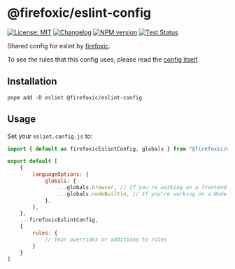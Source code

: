 # @firefoxic/eslint-config

[![License: MIT][license-image]][license-url]
[![Changelog][changelog-image]][changelog-url]
[![NPM version][npm-image]][npm-url]
[![Test Status][test-image]][test-url]

Shared config for eslint by [firefoxic](https://firefoxic.dev).

To see the rules that this config uses, please read the [config itself](./lib/index.js).

## Installation

```shell
pnpm add -D eslint @firefoxic/eslint-config
```

## Usage

Set your `eslint.config.js` to:

```js
import { default as firefoxicEslintConfig, globals } from "@firefoxic/eslint-config"

export default [
	{
		languageOptions: {
			globals: {
				...globals.browser, // If you're working on a frontend project
				...globals.nodeBuiltin, // If you're working on a Node.js project
			},
		},
	},
	...firefoxicEslintConfig,
	{
		rules: {
			// Your overrides or additions to rules
		}
	}
]
```

[license-url]: https://github.com/firefoxic/eslint-config/blob/main/LICENSE.md
[license-image]: https://img.shields.io/badge/License-MIT-limegreen.svg

[changelog-url]: https://github.com/firefoxic/eslint-config/blob/main/CHANGELOG.md
[changelog-image]: https://img.shields.io/badge/CHANGELOG-md-limegreen

[npm-url]: https://npmjs.org/package/@firefoxic/eslint-config
[npm-image]: https://badge.fury.io/js/@firefoxic%2Feslint-config.svg

[test-url]: https://github.com/firefoxic/eslint-config/actions
[test-image]: https://github.com/firefoxic/eslint-config/actions/workflows/test.yml/badge.svg?branch=main
